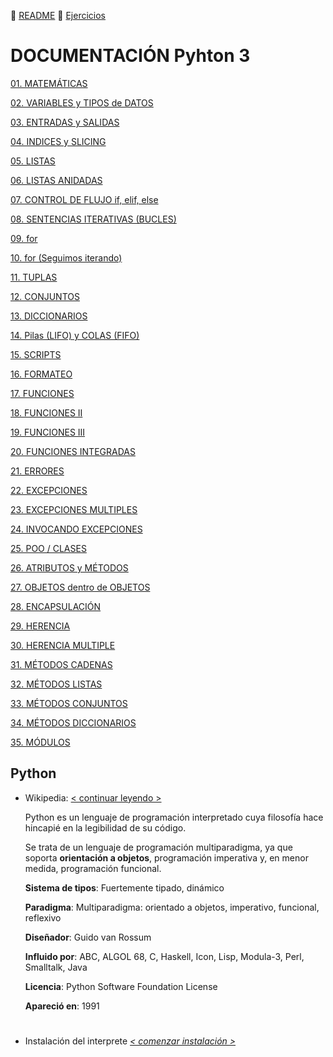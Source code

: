 :page_with_curl: [README](../README.md)  :pencil: [Ejercicios](/tests/indicetests.md)


# DOCUMENTACIÓN Pyhton 3

[01. MATEMÁTICAS](/documentation/mat.md)

[02. VARIABLES y TIPOS de DATOS](/documentation/variable.md)

[03. ENTRADAS y SALIDAS](/documentation/entsal.md) 

[04. INDICES y SLICING](/documentation/indsli.md)

[05. LISTAS](/documentation/listas.md)

[06. LISTAS ANIDADAS](/documentation/listasanidadas.md)

[07. CONTROL DE FLUJO if, elif, else](/documentation/controlflujo.md)

[08. SENTENCIAS ITERATIVAS (BUCLES)](/documentation/iterativas.md)

[09. for](/documentation/for.md)

[10. for (Seguimos iterando)](/documentation/for2.md)

[11. TUPLAS](/documentation/tuplas.md)

[12. CONJUNTOS](/documentation/conjuntos.md)

[13. DICCIONARIOS](/documentation/diccionarios.md)

[14. Pilas (LIFO) y COLAS (FIFO)](/documentation/pilascolas.md)

[15. SCRIPTS](/documentation/entradas.md)

[16. FORMATEO](/documentation/formateo.md)

[17. FUNCIONES](/documentation/funciones.md)

[18. FUNCIONES II](/documentation/funcionesii.md)

[19. FUNCIONES III](/documentation/funcionesiii.md)

[20. FUNCIONES INTEGRADAS](/documentation/funcionesint.md)

[21. ERRORES](/documentation/errores.md)

[22. EXCEPCIONES](/documentation/excepciones.md)

[23. EXCEPCIONES MULTIPLES](/documentation/excepcionesmul.md)

[24. INVOCANDO EXCEPCIONES](/documentation/invo.md)

[25. POO / CLASES](/documentation/poo.md)

[26. ATRIBUTOS y MÉTODOS](/documentation/atributosmetodos.md)

[27. OBJETOS dentro de OBJETOS](/documentation/objetodentro.md)

[28. ENCAPSULACIÓN](/documentation/encap.md)

[29. HERENCIA](/documentation/herencia.md)

[30. HERENCIA MULTIPLE](/documentation/herenciam.md)

[31. MÉTODOS CADENAS](/documentation/MetodosCadenas.md)

[32. MÉTODOS LISTAS](/documentation/MetodosListas.md)

[33. MÉTODOS CONJUNTOS](/documentation/MetodosConjuntos.md)

[34. MÉTODOS DICCIONARIOS](/documentation/MetodosDiccionarios.md)

[35. MÓDULOS](/documentation/Modulos.md)
## Python

+ Wikipedia: [< continuar leyendo >](https://es.wikipedia.org/wiki/Python)

    Python es un lenguaje de programación interpretado cuya filosofía hace hincapié en la legibilidad de su código.
 
    Se trata de un lenguaje de programación multiparadigma, ya que soporta **orientación a objetos**, programación imperativa y, en menor medida, programación funcional.

     **Sistema de tipos**: Fuertemente tipado, dinámico

     **Paradigma**: Multiparadigma: orientado a objetos, imperativo, funcional, reflexivo

     **Diseñador**: Guido van Rossum

     **Influido por**: ABC, ALGOL 68, C, Haskell, Icon, Lisp, Modula-3, Perl, Smalltalk, Java

     **Licencia**: Python Software Foundation License

     **Apareció en**: 1991

#
+ Instalación del interprete _[< comenzar instalación >](https://www.python.org/downloads/)_

